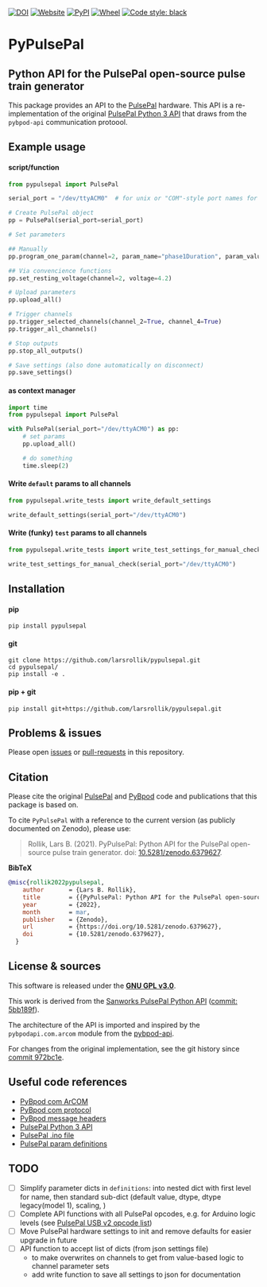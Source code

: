 [![DOI](https://zenodo.org/badge/DOI/10.5281/zenodo.6379627.svg)](https://doi.org/10.5281/zenodo.6379627)
[![Website](https://img.shields.io/website?up_message=online&url=https%3A%2F%2Fgithub.com/larsrollik/pypulsepal)](https://github.com/larsrollik/pypulsepal)
[![PyPI](https://img.shields.io/pypi/v/pypulsepal.svg)](https://pypi.org/project/pypulsepal)
[![Wheel](https://img.shields.io/pypi/wheel/pypulsepal.svg)](https://pypi.org/project/pypulsepal)
[![Code style: black](https://img.shields.io/badge/code%20style-black-000000.svg)](https://github.com/python/black)


# PyPulsePal
Python API for the PulsePal open-source pulse train generator
---
This package provides an API to the [PulsePal] hardware.
This API is a re-implementation of the original [PulsePal Python 3 API] that draws from the `pybpod-api` communication protoool.

## Example usage

#### script/function
```python
from pypulsepal import PulsePal

serial_port = "/dev/ttyACM0"  # for unix or "COM"-style port names for Windows

# Create PulsePal object
pp = PulsePal(serial_port=serial_port)

# Set parameters

## Manually
pp.program_one_param(channel=2, param_name="phase1Duration", param_value=.002)

## Via convencience functions
pp.set_resting_voltage(channel=2, voltage=4.2)

# Upload parameters
pp.upload_all()

# Trigger channels
pp.trigger_selected_channels(channel_2=True, channel_4=True)
pp.trigger_all_channels()

# Stop outputs
pp.stop_all_outputs()

# Save settings (also done automatically on disconnect)
pp.save_settings()


```

#### as context manager
```python
import time
from pypulsepal import PulsePal

with PulsePal(serial_port="/dev/ttyACM0") as pp:
    # set params
    pp.upload_all()

    # do something
    time.sleep(2)

```

#### Write `default` params to all channels

```python
from pypulsepal.write_tests import write_default_settings

write_default_settings(serial_port="/dev/ttyACM0")

```

#### Write (funky) `test` params to all channels

```python
from pypulsepal.write_tests import write_test_settings_for_manual_check

write_test_settings_for_manual_check(serial_port="/dev/ttyACM0")

```


## Installation
#### pip
```shell
pip install pypulsepal
```
#### git
```shell
git clone https://github.com/larsrollik/pypulsepal.git
cd pypulsepal/
pip install -e .
```
#### pip + git
```shell
pip install git+https://github.com/larsrollik/pypulsepal.git
```

## Problems & issues
Please open [issues](https://github.com/larsrollik/pypulsepal/issues) or [pull-requests](https://github.com/larsrollik/pypulsepal/pulls) in this repository.

## Citation
Please cite the original [PulsePal] and [PyBpod] code and publications that this package is based on.

To cite `PyPulsePal` with a reference to the current version (as publicly documented on Zenodo), please use:
> Rollik, Lars B. (2021). PyPulsePal: Python API for the PulsePal open-source pulse train generator. doi: [10.5281/zenodo.6379627](https://doi.org/10.5281/zenodo.6379627).

**BibTeX**
```BibTeX
@misc{rollik2022pypulsepal,
    author       = {Lars B. Rollik},
    title        = {{PyPulsePal: Python API for the PulsePal open-source pulse train generator}},
    year         = {2022},
    month        = mar,
    publisher    = {Zenodo},
    url          = {https://doi.org/10.5281/zenodo.6379627},
    doi          = {10.5281/zenodo.6379627},
  }
```

## License & sources
This software is released under the **[GNU GPL v3.0](https://github.com/larsrollik/pypulsepal/blob/main/LICENSE)**.

This work is derived from the [Sanworks PulsePal Python API](https://github.com/sanworks/PulsePal/tree/develop) ([commit: 5bb189f](https://github.com/sanworks/PulsePal/commit/5bb189fec8d7435433b8c23f7bae520f92e271af)).

The architecture of the API is imported and inspired by the `pybpodapi.com.arcom` module from the [pybpod-api](https://github.com/pybpod/pybpod-api).

For changes from the original implementation, see the git history since [commit 972bc1e](https://github.com/larsrollik/pypulsepal/commit/972bc1ed3d07b6809e6cbcd05373be3b76ae5b5b).

## Useful code references
- [PyBpod com ArCOM]
- [PyBpod com protocol]
- [PyBpod message headers]
- [PulsePal Python 3 API]
- [PulsePal .ino file]
- [PulsePal param definitions]


## TODO
- [ ] Simplify parameter dicts in `definitions`: into nested dict with first level for name, then standard sub-dict (default value, dtype, dtype legacy(model 1), scaling, )
- [ ] Complete API functions with all PulsePal opcodes, e.g. for Arduino logic levels (see [PulsePal USB v2 opcode list])
- [ ] Move PulsePal hardware settings to init and remove defaults for easier upgrade in future
- [ ] API function to accept list of dicts (from json settings file)
  - to make overwrites on channels to get from value-based logic to channel parameter sets
  - add write function to save all settings to json for documentation

[//]: # (links)
[Pulsepal]: https://github.com/sanworks/PulsePal
[PyBpod]: https://github.com/pybpod/pybpod
[PyBpod com ArCOM]: https://github.com/pybpod/pybpod-api/blob/master/pybpodapi/com/arcom.py
[PyBpod com protocol]: https://github.com/pybpod/pybpod-api/blob/master/pybpodapi/bpod/bpod_com_protocol.py
[PyBpod message headers]: https://github.com/pybpod/pybpod-api/blob/master/pybpodapi/com/protocol/send_msg_headers.py
[PulsePal Python 3 API]: https://github.com/sanworks/PulsePal/blob/develop/Python/Python3/PulsePal.py
[PulsePal .ino file]: https://github.com/sanworks/PulsePal/blob/develop/Firmware/PulsePal_2_0_1/PulsePal_2_0_1.ino
[PulsePal param definitions]: https://sites.google.com/site/pulsepalwiki/matlab-gnu-octave/functions/programpulsepalparam
[PulsePal USB v2 opcode list]: https://sites.google.com/site/pulsepalwiki/usb-serial-interface/usb-interface-v2-x
